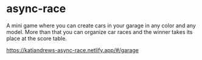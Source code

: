 # async-race

A mini game where you can create cars in your garage in any color and any model.
More than that you can organize car races and the winner takes its place at the score table.

https://katiandrews-async-race.netlify.app/#/garage
